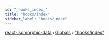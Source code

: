 ```yaml
---
id: "_hooks_index_"
title: "hooks/index"
sidebar_label: "hooks/index"
---
```


[react-isomorphic-data](../index.md) › [Globals](../globals.md) › ["hooks/index"](_hooks_index_.md)

